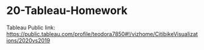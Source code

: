 # 20-Tableau-Homework
Tableau Public link: https://public.tableau.com/profile/teodora7850#!/vizhome/CitibikeVisualizations/2020vs2019
